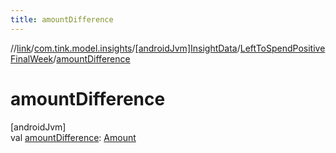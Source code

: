 ```yaml
---
title: amountDifference
---
```

//[link](../../../../index.html)/[com.tink.model.insights](../../index.html)/[[androidJvm]InsightData](../index.html)/[LeftToSpendPositiveFinalWeek](index.html)/[amountDifference](amount-difference.html)



# amountDifference



[androidJvm]\
val [amountDifference](amount-difference.html): [Amount](../../../com.tink.model.misc/[android-jvm]-amount/index.html)





